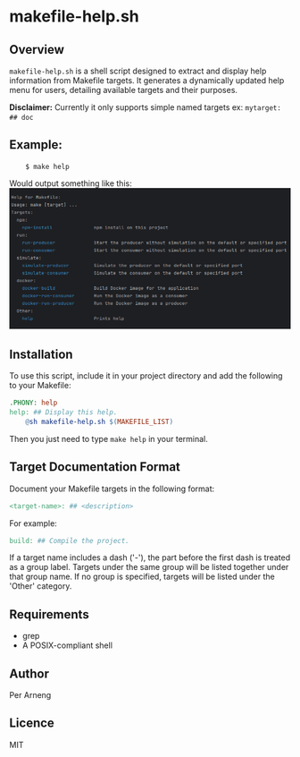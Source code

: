 # makefile-help.sh

## Overview

`makefile-help.sh` is a shell script designed to extract and display help 
information from Makefile targets. It generates a dynamically updated help 
menu for users, detailing available targets and their purposes.

**Disclaimer:** Currently it only supports simple named targets ex: `mytarget: ## doc`

## Example:
```shell
    $ make help
```
Would output something like this:
![makefile-help-screenshot.png](makefile-help-screenshot.png)

## Installation

To use this script, include it in your project directory and add the 
following to your Makefile:

```makefile
.PHONY: help
help: ## Display this help.
    @sh makefile-help.sh $(MAKEFILE_LIST)
```

Then you just need to type `make help` in your terminal.

## Target Documentation Format
Document your Makefile targets in the following format:

```makefile
<target-name>: ## <description>
```

For example:

```makefile
build: ## Compile the project.
```

If a target name includes a dash ('-'), the part before the first dash is
treated as a group label. Targets under the same group will be listed
together under that group name. If no group is specified, targets will be
listed under the 'Other' category.

## Requirements
* grep
* A POSIX-compliant shell

## Author

Per Arneng

## Licence

MIT
